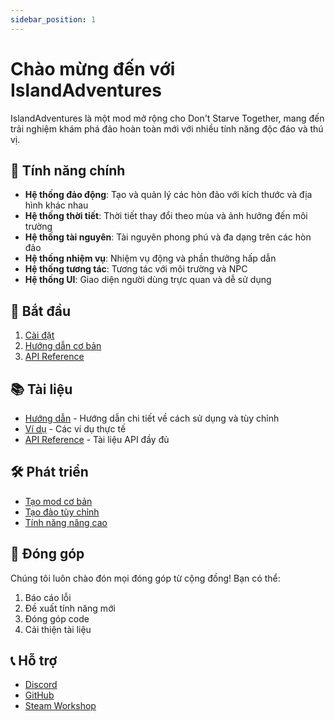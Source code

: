 ```yaml
---
sidebar_position: 1
---
```


# Chào mừng đến với IslandAdventures

IslandAdventures là một mod mở rộng cho Don't Starve Together, mang đến trải nghiệm khám phá đảo hoàn toàn mới với nhiều tính năng độc đáo và thú vị.

## 🌟 Tính năng chính

- **Hệ thống đảo động**: Tạo và quản lý các hòn đảo với kích thước và địa hình khác nhau
- **Hệ thống thời tiết**: Thời tiết thay đổi theo mùa và ảnh hưởng đến môi trường
- **Hệ thống tài nguyên**: Tài nguyên phong phú và đa dạng trên các hòn đảo
- **Hệ thống nhiệm vụ**: Nhiệm vụ động và phần thưởng hấp dẫn
- **Hệ thống tương tác**: Tương tác với môi trường và NPC
- **Hệ thống UI**: Giao diện người dùng trực quan và dễ sử dụng

## 🚀 Bắt đầu

1. [Cài đặt](/docs/island-adventures/installation)
2. [Hướng dẫn cơ bản](/docs/island-adventures/guides/basic-usage)
3. [API Reference](/docs/island-adventures/api/core-functions)

## 📚 Tài liệu

- [Hướng dẫn](/docs/island-adventures/guides/customization) - Hướng dẫn chi tiết về cách sử dụng và tùy chỉnh
- [Ví dụ](/docs/island-adventures/examples/basic-mod) - Các ví dụ thực tế
- [API Reference](/docs/island-adventures/api/core-functions) - Tài liệu API đầy đủ

## 🛠️ Phát triển

- [Tạo mod cơ bản](/docs/island-adventures/examples/basic-mod)
- [Tạo đảo tùy chỉnh](/docs/island-adventures/examples/custom-islands)
- [Tính năng nâng cao](/docs/island-adventures/examples/advanced-features)

## 🤝 Đóng góp

Chúng tôi luôn chào đón mọi đóng góp từ cộng đồng! Bạn có thể:

1. Báo cáo lỗi
2. Đề xuất tính năng mới
3. Đóng góp code
4. Cải thiện tài liệu

## 📞 Hỗ trợ

- [Discord](https://discord.gg/your-server)
- [GitHub](https://github.com/your-org/ia-docs)
- [Steam Workshop](https://steamcommunity.com/sharedfiles/filedetails/?id=your-mod-id) 